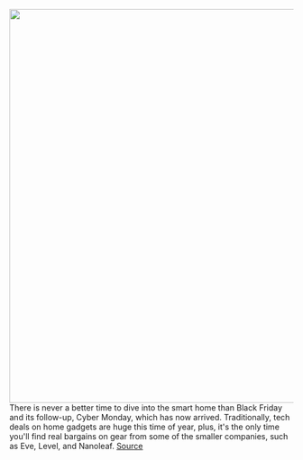 <img src='https://cdn.vox-cdn.com/thumbor/ta3I-SA2lI7aYtwe1oEBvxytBBk=/0x0:2050x1367/1200x800/filters:focal(861x520:1189x848)/cdn.vox-cdn.com/uploads/chorus_image/image/70178331/dseifert_201025_4263_0001.0.5.jpg' width='700px' /><br/>
There is never a better time to dive into the smart home than Black Friday and its follow-up, Cyber Monday, which has now arrived. Traditionally, tech deals on home gadgets are huge this time of year, plus, it's the only time you'll find real bargains on gear from some of the smaller companies, such as Eve, Level, and Nanoleaf.
<a href='https://www.theverge.com/22789311/black-friday-2021-smart-home-tech-speakers-cameras-cyber-monday'> Source <a/>